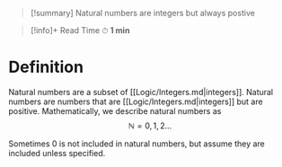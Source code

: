 
>[!summary]
Natural numbers are integers but always postive

>[!info]+ Read Time
⏱ **1 min**

# Definition 
Natural numbers are a subset of [[Logic/Integers.md|integers]]. Natural numbers are numbers that are [[Logic/Integers.md|integers]] but are positive. Mathematically, we describe natural numbers as
$$ 
\mathbb{N} = 0,1,2\dots
$$

Sometimes 0 is not included in natural numbers, but assume they are included unless specified. 